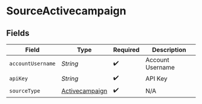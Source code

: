 # SourceActivecampaign


## Fields

| Field                                                   | Type                                                    | Required                                                | Description                                             |
| ------------------------------------------------------- | ------------------------------------------------------- | ------------------------------------------------------- | ------------------------------------------------------- |
| `accountUsername`                                       | *String*                                                | :heavy_check_mark:                                      | Account Username                                        |
| `apiKey`                                                | *String*                                                | :heavy_check_mark:                                      | API Key                                                 |
| `sourceType`                                            | [Activecampaign](../../models/shared/Activecampaign.md) | :heavy_check_mark:                                      | N/A                                                     |